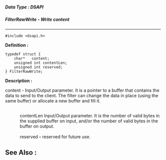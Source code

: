 ##### Data Type : DSAPI
##### FilterRawWrite - Write content
---
```
#include <dsapi.h>
```

**Definition :**
```
typedef struct {
	char*   content;
	unsigned int contentLen;
	unsigned int reserved;
} FilterRawWrite;
```

**Description :**

content - Input/Output parameter. It is a pointer to a buffer that contains the data to send to the client. The filter can change the data in place (using the same buffer) or allocate a new buffer and fill it.
<ul>
<ul><br>
contentLen Input/Output parameter. It is the number of valid bytes in the supplied buffer on input, and/or the number of valid bytes in the buffer on output.<br>
<br>
reserved<b> -</b> reserved for future use.</ul>
</ul>



**See Also :**
---
